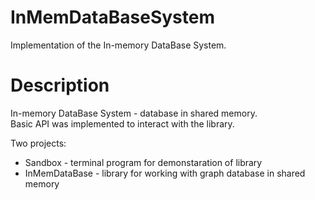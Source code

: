 # InMemDataBaseSystem
Implementation of the In-memory DataBase System.

# Description 
In-memory DataBase System - database in shared memory.  
Basic API was implemented to interact with the library.  

Two projects:
+ Sandbox - terminal program for demonstaration of library
+ InMemDataBase - library for working with graph database in shared memory

